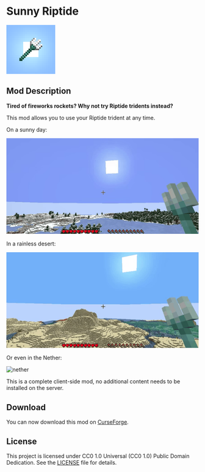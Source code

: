 # Sunny Riptide

![icon](https://github.com/tabethereal/sunny-riptide/blob/master/src/main/resources/assets/sunnyriptide/icon.png)

## Mod Description

**Tired of fireworks rockets? Why not try Riptide tridents instead?**

This mod allows you to use your Riptide trident at any time.

On a sunny day:

![normal](https://github.com/tabethereal/sunny-riptide/blob/assets/src/main/resources/assets/sunnyriptide/demo_normal.gif)

In a rainless desert:

![desert](https://github.com/tabethereal/sunny-riptide/blob/assets/src/main/resources/assets/sunnyriptide/demo_desert.gif)

Or even in the Nether:

![nether](https://github.com/tabethereal/sunny-riptide/blob/assets/src/main/resources/assets/sunnyriptide/demo_nether.gif)

This is a complete client-side mod, no additional content needs to be installed on the server.

## Download

You can now download this mod on [CurseForge](https://curseforge.com/minecraft/mc-mods/sunny-riptide-trident).

## License

This project is licensed under CC0 1.0 Universal (CC0 1.0) Public Domain Dedication.
See the [LICENSE](LICENSE) file for details.
